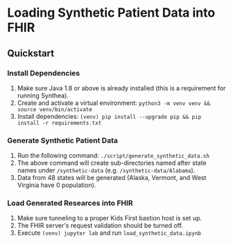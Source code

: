 # Loading Synthetic Patient Data into FHIR

## Quickstart

### Install Dependencies

1. Make sure Java 1.8 or above is already installed (this is a requirement for running Synthea).
2. Create and activate a virtual environment: `python3 -m venv venv && source venv/bin/activate`
3. Install dependencies: `(venv) pip install --upgrade pip && pip install -r requirements.txt`

### Generate Synthetic Patient Data

1. Run the following command: `./script/generate_synthetic_data.sh`
2. The above command will create sub-directories named after state names under `/synthetic-data` (e.g. `/synthetic-data/Alabama`).
3. Data from 48 states will be generated (Alaska, Vermont, and West Virginia have 0 population).

### Load Generated Researces into FHIR

1. Make sure tunneling to a proper Kids First bastion host is set up.
2. The FHIR server's request validation should be turned off.
3. Execute `(venv) jupyter lab` and run `load_synthetic_data.ipynb`
